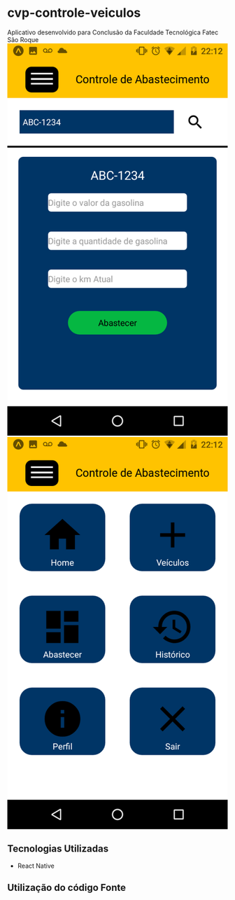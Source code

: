 # cvp-controle-veiculos
Aplicativo desenvolvido para Conclusão da Faculdade Tecnológica Fatec São Roque
<img src="https://github.com/robertsilva4/cvp-controle-veiculos/blob/main/abastecer.png" size="100"></img>
<img src="https://github.com/robertsilva4/cvp-controle-veiculos/blob/main/menu.png" size="100"></img>
## Tecnologias Utilizadas
- React Native
## Utilização do código Fonte
